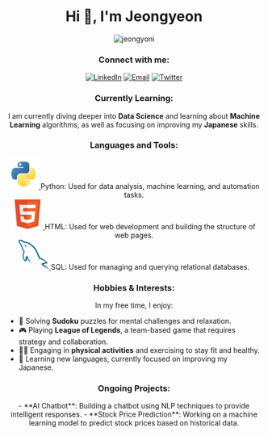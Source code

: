 <h1 align="center">Hi 👋, I'm Jeongyeon</h1>
<p align="center"> 
  <img src="https://komarev.com/ghpvc/?username=jeongyoni&label=Profile%20views&color=0e75b6&style=flat" alt="jeongyoni" /> 
</p>

<h3 align="center">Connect with me:</h3>
<p align="center">
  <a href="https://linkedin.com/in/jeongyeon" target="_blank" rel="noreferrer"><img src="https://img.shields.io/badge/LinkedIn-0077B5?style=flat&logo=linkedin&logoColor=white" alt="LinkedIn"/></a>
  <a href="mailto:jungyoni990604@gmail.com" target="_blank" rel="noreferrer"><img src="https://img.shields.io/badge/Email-D14836?style=flat&logo=gmail&logoColor=white" alt="Email"/></a>
  <a href="https://twitter.com/jeongyoni" target="_blank" rel="noreferrer"><img src="https://img.shields.io/badge/Twitter-1DA1F2?style=flat&logo=twitter&logoColor=white" alt="Twitter"/></a>
</p>

<h3 align="center">Currently Learning:</h3>
<p align="center">I am currently diving deeper into <strong>Data Science</strong> and learning about <strong>Machine Learning</strong> algorithms, as well as focusing on improving my <strong>Japanese</strong> skills.</p>

<h3 align="center">Languages and Tools:</h3>
<p align="center">
  <a href="https://www.python.org" target="_blank" rel="noreferrer">
    <img src="https://raw.githubusercontent.com/devicons/devicon/master/icons/python/python-original.svg" alt="python" width="60" height="60"/>
  </a>
  <span>Python: Used for data analysis, machine learning, and automation tasks.</span>
  <br/>
  <a href="https://www.w3.org/html/" target="_blank" rel="noreferrer">
    <img src="https://raw.githubusercontent.com/devicons/devicon/master/icons/html5/html5-original.svg" alt="html" width="60" height="60"/>
  </a>
  <span>HTML: Used for web development and building the structure of web pages.</span>
  <br/>
  <a href="https://www.mysql.com" target="_blank" rel="noreferrer">
    <img src="https://raw.githubusercontent.com/devicons/devicon/master/icons/mysql/mysql-original.svg" alt="mysql" width="60" height="60"/>
  </a>
  <span>SQL: Used for managing and querying relational databases.</span>
</p>

<h3 align="center">Hobbies & Interests:</h3>
<p align="center">
  In my free time, I enjoy:
  <ul>
    <li>🧩 Solving <strong>Sudoku</strong> puzzles for mental challenges and relaxation.</li>
    <li>🎮 Playing <strong>League of Legends</strong>, a team-based game that requires strategy and collaboration.</li>
    <li>🏋️‍♂️ Engaging in <strong>physical activities</strong> and exercising to stay fit and healthy.</li>
    <li>💬 Learning new languages, currently focused on improving my Japanese.</li>
  </ul>
</p>

<h3 align="center">Ongoing Projects:</h3>
<p align="center">
  - **AI Chatbot**: Building a chatbot using NLP techniques to provide intelligent responses.
  - **Stock Price Prediction**: Working on a machine learning model to predict stock prices based on historical data.
</p>
